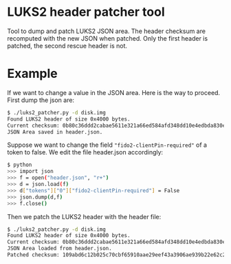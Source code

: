 # LUKS2 header patcher tool

Tool to dump and patch LUKS2 JSON area. The header checksum are recomputed with the new JSON when patched. Only the first header is patched, the second rescue header is not.

# Example

If we want to change a value in the JSON area. Here is the way to proceed. First dump the json are:
```bash
$ ./luks2_patcher.py -d disk.img
Found LUKS2 header of size 0x4000 bytes.
Current checksum: 0b80c36ddd2cabae5611e321a66ed584afd348dd10e4edbda830ec4c49c22555
JSON Area saved in header.json.
```

Suppose we want to change the field `"fido2-clientPin-required"` of a token to false. We edit the file header.json accordingly: 
```bash
$ python
>>> import json
>>> f = open("header.json", "r+")
>>> d = json.load(f)
>>> d["tokens"]["0"]["fido2-clientPin-required"] = False
>>> json.dump(d,f)
>>> f.close()
```

Then we patch the LUKS2 header with the header file:
```bash
$ ./luks2_patcher.py -d disk.img
Found LUKS2 header of size 0x4000 bytes.
Current checksum: 0b80c36ddd2cabae5611e321a66ed584afd348dd10e4edbda830ec4c49c22555
JSON Area loaded from header.json.
Patched checksum: 109abd6c12b025c70cbf65910aae29eef43a3906ae939b22e62c209f4b797021
```
